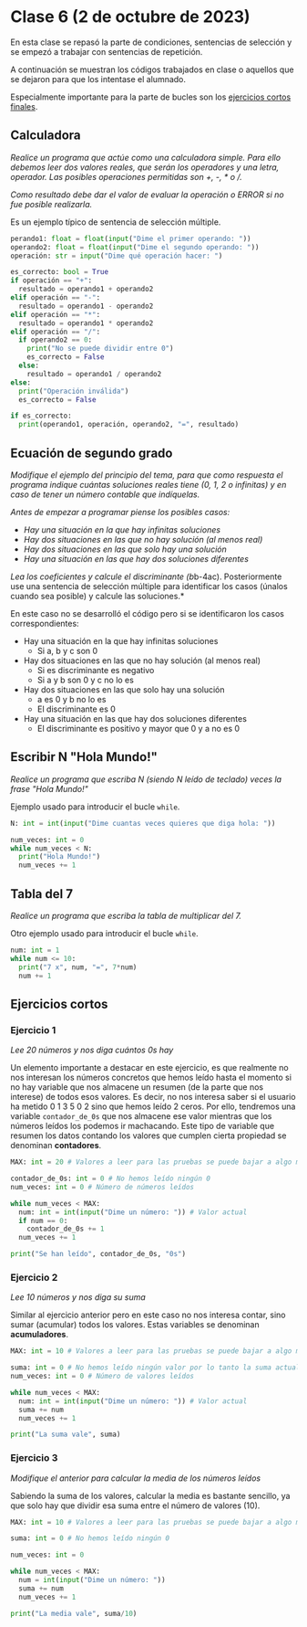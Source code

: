 # Clase 6 (2 de octubre de 2023)

En esta clase se repasó la parte de condiciones, sentencias de selección y se empezó a trabajar con sentencias de repetición.

A continuación se muestran los códigos trabajados en clase o aquellos que se dejaron para que los intentase el alumnado.

Especialmente importante para la parte de bucles son los [ejercicios cortos finales](#ejercicios-cortos).

## Calculadora

*Realice un programa que actúe como una calculadora simple. Para ello debemos leer dos valores reales, que serán los operadores y una letra, operador. Las posibles operaciones permitidas son +, -, \* o /.*

*Como resultado debe dar el valor de evaluar la operación o ERROR si no fue posible realizarla.*

Es un ejemplo típico de sentencia de selección múltiple.

```python
perando1: float = float(input("Dime el primer operando: "))
operando2: float = float(input("Dime el segundo operando: "))
operación: str = input("Dime qué operación hacer: ")

es_correcto: bool = True
if operación == "+":
  resultado = operando1 + operando2
elif operación == "-":
  resultado = operando1 - operando2
elif operación == "*":
  resultado = operando1 * operando2
elif operación == "/":
  if operando2 == 0:
    print("No se puede dividir entre 0")
    es_correcto = False
  else:
    resultado = operando1 / operando2
else:
  print("Operación inválida")
  es_correcto = False

if es_correcto:
  print(operando1, operación, operando2, "=", resultado)
```

## Ecuación de segundo grado

*Modifique el ejemplo del principio del tema, para que como respuesta el programa indique cuántas soluciones reales tiene (0, 1, 2 o infinitas) y en caso de tener un número contable que indíquelas.*

*Antes de empezar a programar piense los posibles casos:*
* *Hay una situación en la que hay infinitas soluciones*
* *Hay dos situaciones en las que no hay solución (al menos real)*
* *Hay dos situaciones en las que solo hay una solución*
* *Hay una situación en las que hay dos soluciones diferentes*

*Lea los coeficientes y calcule el discriminante (b*b-4ac). Posteriormente use una sentencia de selección múltiple para identificar los casos (únalos cuando sea posible) y calcule las soluciones.*

En este caso no se desarrolló el código pero si se identificaron los casos correspondientes:
* Hay una situación en la que hay infinitas soluciones
    * Si a, b y c son 0
* Hay dos situaciones en las que no hay solución (al menos real)
    * Si es discriminante es negativo
    * Si a y b son 0 y c no lo es
* Hay dos situaciones en las que solo hay una solución
    * a es 0 y b no lo es
    * El discriminante es 0
* Hay una situación en las que hay dos soluciones diferentes
    * El discriminante es positivo y mayor que 0 y a no es 0

## Escribir N "Hola Mundo!"

*Realice un programa que escriba N (siendo N leído de teclado) veces la frase "Hola Mundo!"*

Ejemplo usado para introducir el bucle `while`.

```python
N: int = int(input("Dime cuantas veces quieres que diga hola: "))

num_veces: int = 0
while num_veces < N:
  print("Hola Mundo!")
  num_veces += 1
```

## Tabla del 7

*Realice un programa que escriba la tabla de multiplicar del 7.*

Otro ejemplo usado para introducir el bucle `while`.

```python
num: int = 1
while num <= 10:
  print("7 x", num, "=", 7*num)
  num += 1
```

## Ejercicios cortos

### Ejercicio 1
*Lee 20 números y nos diga cuántos 0s hay*

Un elemento importante a destacar en este ejercicio, es que realmente no nos interesan los números concretos que hemos leído hasta el momento si no hay variable que nos almacene un resumen (de la parte que nos interese) de todos esos valores. Es decir, no nos interesa saber si el usuario ha metido 0 1 3 5 0 2 sino que hemos leído 2 ceros. Por ello, tendremos una variable `contador_de_0s` que nos almacene ese valor mientras que los números leídos los podemos ir machacando. Este tipo de variable que resumen los datos contando los valores que cumplen cierta propiedad se denominan **contadores**.

```python
MAX: int = 20 # Valores a leer para las pruebas se puede bajar a algo más manejable (3 o 4)

contador_de_0s: int = 0 # No hemos leído ningún 0
num_veces: int = 0 # Número de números leídos

while num_veces < MAX:
  num: int = int(input("Dime un número: ")) # Valor actual
  if num == 0:
    contador_de_0s += 1
  num_veces += 1

print("Se han leído", contador_de_0s, "0s")
```


### Ejercicio 2
*Lee 10 números y nos diga su suma*

Similar al ejercicio anterior pero en este caso no nos interesa contar, sino sumar (acumular) todos los valores. Estas variables se denominan **acumuladores**.

```python
MAX: int = 10 # Valores a leer para las pruebas se puede bajar a algo más manejable (3 o 4)

suma: int = 0 # No hemos leído ningún valor por lo tanto la suma actual es 0
num_veces: int = 0 # Número de valores leídos

while num_veces < MAX:
  num: int = int(input("Dime un número: ")) # Valor actual
  suma += num
  num_veces += 1

print("La suma vale", suma)
```

### Ejercicio 3
*Modifique el anterior para calcular la media de los números leídos*

Sabiendo la suma de los valores, calcular la media es bastante sencillo, ya que solo hay que dividir esa suma entre el número de valores (10).

```python
MAX: int = 10 # Valores a leer para las pruebas se puede bajar a algo más manejable (3 o 4)

suma: int = 0 # No hemos leído ningún 0

num_veces: int = 0

while num_veces < MAX:
  num = int(input("Dime un número: "))
  suma += num
  num_veces += 1

print("La media vale", suma/10)
```


